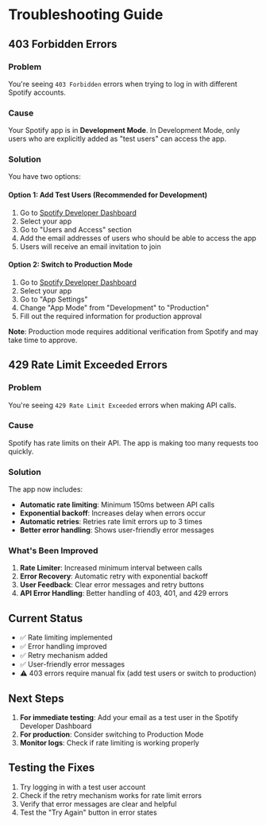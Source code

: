 # Troubleshooting Guide

## 403 Forbidden Errors

### Problem
You're seeing `403 Forbidden` errors when trying to log in with different Spotify accounts.

### Cause
Your Spotify app is in **Development Mode**. In Development Mode, only users who are explicitly added as "test users" can access the app.

### Solution
You have two options:

#### Option 1: Add Test Users (Recommended for Development)
1. Go to [Spotify Developer Dashboard](https://developer.spotify.com/dashboard)
2. Select your app
3. Go to "Users and Access" section
4. Add the email addresses of users who should be able to access the app
5. Users will receive an email invitation to join

#### Option 2: Switch to Production Mode
1. Go to [Spotify Developer Dashboard](https://developer.spotify.com/dashboard)
2. Select your app
3. Go to "App Settings"
4. Change "App Mode" from "Development" to "Production"
5. Fill out the required information for production approval

**Note**: Production mode requires additional verification from Spotify and may take time to approve.

## 429 Rate Limit Exceeded Errors

### Problem
You're seeing `429 Rate Limit Exceeded` errors when making API calls.

### Cause
Spotify has rate limits on their API. The app is making too many requests too quickly.

### Solution
The app now includes:
- **Automatic rate limiting**: Minimum 150ms between API calls
- **Exponential backoff**: Increases delay when errors occur
- **Automatic retries**: Retries rate limit errors up to 3 times
- **Better error handling**: Shows user-friendly error messages

### What's Been Improved
1. **Rate Limiter**: Increased minimum interval between calls
2. **Error Recovery**: Automatic retry with exponential backoff
3. **User Feedback**: Clear error messages and retry buttons
4. **API Error Handling**: Better handling of 403, 401, and 429 errors

## Current Status
- ✅ Rate limiting implemented
- ✅ Error handling improved
- ✅ Retry mechanism added
- ✅ User-friendly error messages
- ⚠️ 403 errors require manual fix (add test users or switch to production)

## Next Steps
1. **For immediate testing**: Add your email as a test user in the Spotify Developer Dashboard
2. **For production**: Consider switching to Production Mode
3. **Monitor logs**: Check if rate limiting is working properly

## Testing the Fixes
1. Try logging in with a test user account
2. Check if the retry mechanism works for rate limit errors
3. Verify that error messages are clear and helpful
4. Test the "Try Again" button in error states 